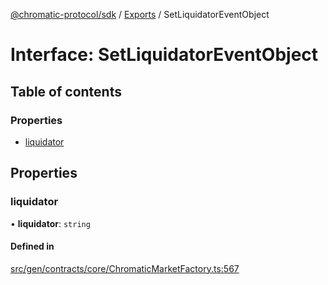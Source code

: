 [@chromatic-protocol/sdk](../README.md) / [Exports](../modules.md) / SetLiquidatorEventObject

# Interface: SetLiquidatorEventObject

## Table of contents

### Properties

- [liquidator](SetLiquidatorEventObject.md#liquidator)

## Properties

### liquidator

• **liquidator**: `string`

#### Defined in

[src/gen/contracts/core/ChromaticMarketFactory.ts:567](https://github.com/chromatic-protocol/sdk/blob/ded0de0/src/gen/contracts/core/ChromaticMarketFactory.ts#L567)
